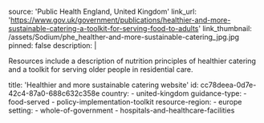source: 'Public Health England, United Kingdom'
link_url: 'https://www.gov.uk/government/publications/healthier-and-more-sustainable-catering-a-toolkit-for-serving-food-to-adults'
link_thumbnail: /assets/Sodium/phe_healther-and-more-sustainable-catering_jpg.jpg
pinned: false
description: |
  <p>Resources include a description of nutrition principles of healthier catering and a toolkit for serving older people in residential care. <i></i>
  </p>
title: 'Healthier and more sustainable catering website'
id: cc78deea-0d7e-42c4-87a0-688c632c358e
country:
  - united-kingdom
guidance-type:
  - food-served
  - policy-implementation-toolkit
resource-region:
  - europe
setting:
  - whole-of-government
  - hospitals-and-healthcare-facilities
